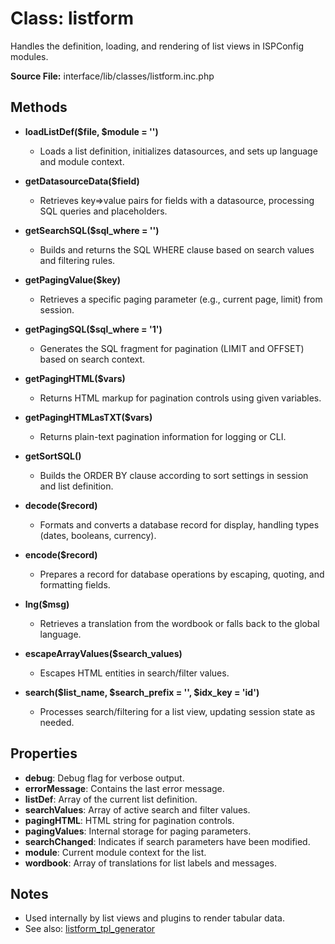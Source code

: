 # Class: listform

Handles the definition, loading, and rendering of list views in ISPConfig modules.

**Source File:** interface/lib/classes/listform.inc.php

## Methods

- **loadListDef($file, $module = '')**
  - Loads a list definition, initializes datasources, and sets up language and module context.

- **getDatasourceData($field)**
  - Retrieves key=>value pairs for fields with a datasource, processing SQL queries and placeholders.

- **getSearchSQL($sql_where = '')**
  - Builds and returns the SQL WHERE clause based on search values and filtering rules.

- **getPagingValue($key)**
  - Retrieves a specific paging parameter (e.g., current page, limit) from session.

- **getPagingSQL($sql_where = '1')**
  - Generates the SQL fragment for pagination (LIMIT and OFFSET) based on search context.

- **getPagingHTML($vars)**
  - Returns HTML markup for pagination controls using given variables.

- **getPagingHTMLasTXT($vars)**
  - Returns plain-text pagination information for logging or CLI.

- **getSortSQL()**
  - Builds the ORDER BY clause according to sort settings in session and list definition.

- **decode($record)**
  - Formats and converts a database record for display, handling types (dates, booleans, currency).

- **encode($record)**
  - Prepares a record for database operations by escaping, quoting, and formatting fields.

- **lng($msg)**
  - Retrieves a translation from the wordbook or falls back to the global language.

- **escapeArrayValues($search_values)**
  - Escapes HTML entities in search/filter values.

- **search($list_name, $search_prefix = '', $idx_key = 'id')**
  - Processes search/filtering for a list view, updating session state as needed.

## Properties

- **debug**: Debug flag for verbose output.
- **errorMessage**: Contains the last error message.
- **listDef**: Array of the current list definition.
- **searchValues**: Array of active search and filter values.
- **pagingHTML**: HTML string for pagination controls.
- **pagingValues**: Internal storage for paging parameters.
- **searchChanged**: Indicates if search parameters have been modified.
- **module**: Current module context for the list.
- **wordbook**: Array of translations for list labels and messages.

## Notes
- Used internally by list views and plugins to render tabular data.
- See also: [listform_tpl_generator](./listform_tpl_generator.md)
